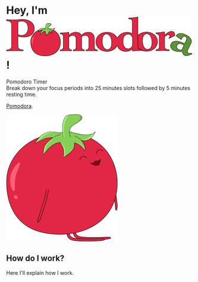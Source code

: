 # Hey, I'm ![logo pomodora](https://github.com/monifasol/pomodora/blob/master/src/images/pomodora-logo-github.png)!

Pomodoro Timer    
Break down your focus periods into 25 minutes slots followed by 5 minutes resting time.

[Pomodora](https://url).

![image of pomodora character](https://github.com/monifasol/pomodora/blob/master/src/images/tomato-github.png)

## How do I work?

Here I'll explain how I work.

